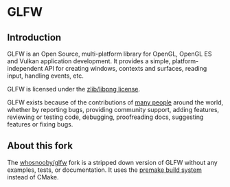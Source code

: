 # GLFW

## Introduction

GLFW is an Open Source, multi-platform library for OpenGL, OpenGL ES and Vulkan
application development.  It provides a simple, platform-independent API for
creating windows, contexts and surfaces, reading input, handling events, etc.

GLFW is licensed under the [zlib/libpng
license](https://www.glfw.org/license.html).

GLFW exists because of the contributions of [many people](CONTRIBUTORS.md)
around the world, whether by reporting bugs, providing community support, adding
features, reviewing or testing code, debugging, proofreading docs, suggesting
features or fixing bugs.

## About this fork
The [whosnooby/glfw](https://github.com/whosnooby/glfw) fork is a stripped down version of GLFW without any examples, tests, or documentation. It uses the [premake build system](https://premake.github.io) instead of CMake.
